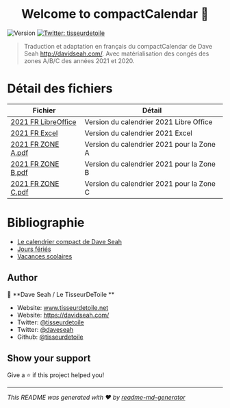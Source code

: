 <h1 align="center">Welcome to compactCalendar 👋</h1>
<p>
  <img alt="Version" src="https://img.shields.io/badge/version-2021-blue.svg?cacheSeconds=2592000" />
  <a href="https://twitter.com/tisseurdetoile" target="_blank">
    <img alt="Twitter: tisseurdetoile" src="https://img.shields.io/twitter/follow/tisseurdetoile.svg?style=social" />
  </a>
</p>

> Traduction et adaptation en français du compactCalendar de Dave Seah http://davidseah.com/. Avec matérialisation des congés des zones A/B/C des années 2021 et 2020.

# Détail des fichiers

| Fichier                                                       | Détail                                    |
| ------------------------------------------------------------- | ----------------------------------------- |
| [2021 FR LibreOffice](CompactCalendar2021-fr.ots)             | Version du calendrier 2021 Libre Office   |
| [2021 FR Excel](CompactCalendar2021-fr.xltx)                  | Version du calendrier 2021 Excel          |
| [2021 FR ZONE A.pdf](CompactCalendar2021%20FR%20ZONE%20A.pdf) | Version du calendrier 2021 pour la Zone A |
| [2021 FR ZONE B.pdf](CompactCalendar2021%20FR%20ZONE%20B.pdf) | Version du calendrier 2021 pour la Zone B |
| [2021 FR ZONE C.pdf](CompactCalendar2021%20FR%20ZONE%20C.pdf) | Version du calendrier 2021 pour la Zone C |

# Bibliographie

- [Le calendrier compact de Dave Seah](http://davidseah.com/node/compact-calendar/)
- [Jours fériés](https://www.service-public.fr/particuliers/vosdroits/F2405)
- [Vacances scolaires](https://www.service-public.fr/particuliers/vosdroits/F31952)

## Author

👤 **Dave Seah / Le TisseurDeToile **

- Website: www.tisseurdetoile.net
- Website: https://davidseah.com/
- Twitter: [@tisseurdetoile](https://twitter.com/tisseurdetoile)
- Twitter: [@daveseah](https://twitter.com/daveseah)
- Github: [@tisseurdetoile](https://github.com/tisseurdetoile)

## Show your support

Give a ⭐️ if this project helped you!

---

_This README was generated with ❤️ by [readme-md-generator](https://github.com/kefranabg/readme-md-generator)_
